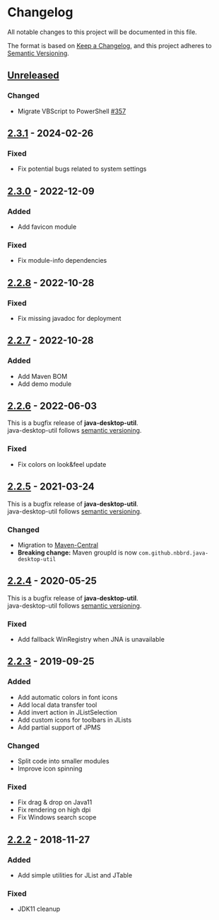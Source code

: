 # Changelog
All notable changes to this project will be documented in this file.

The format is based on [Keep a Changelog](https://keepachangelog.com/en/1.0.0/),
and this project adheres to [Semantic Versioning](https://semver.org/spec/v2.0.0.html).

## [Unreleased]

### Changed

- Migrate VBScript to PowerShell [#357](https://github.com/nbbrd/java-desktop-util/issues/357)

## [2.3.1] - 2024-02-26

### Fixed

- Fix potential bugs related to system settings

## [2.3.0] - 2022-12-09

### Added

- Add favicon module

### Fixed

- Fix module-info dependencies

## [2.2.8] - 2022-10-28

### Fixed

- Fix missing javadoc for deployment

## [2.2.7] - 2022-10-28

### Added

- Add Maven BOM
- Add demo module

## [2.2.6] - 2022-06-03

This is a bugfix release of **java-desktop-util**.   
java-desktop-util follows [semantic versioning](https://semver.org/).

### Fixed
- Fix colors on look&feel update

## [2.2.5] - 2021-03-24

This is a bugfix release of **java-desktop-util**.   
java-desktop-util follows [semantic versioning](https://semver.org/).

### Changed
- Migration to [Maven-Central](https://search.maven.org/search?q=g:com.github.nbbrd.java-desktop-util)
- **Breaking change:** Maven groupId is now `com.github.nbbrd.java-desktop-util`

## [2.2.4] - 2020-05-25

This is a bugfix release of **java-desktop-util**.   
java-desktop-util follows [semantic versioning](https://semver.org/).

### Fixed
- Add fallback WinRegistry when JNA is unavailable

## [2.2.3] - 2019-09-25

### Added
- Add automatic colors in font icons
- Add local data transfer tool
- Add invert action in JListSelection
- Add custom icons for toolbars in JLists
- Add partial support of JPMS

### Changed
- Split code into smaller modules
- Improve icon spinning

### Fixed
- Fix drag & drop on Java11
- Fix rendering on high dpi
- Fix Windows search scope

## [2.2.2] - 2018-11-27

### Added
- Add simple utilities for JList and JTable

### Fixed
- JDK11 cleanup

[Unreleased]: https://github.com/nbbrd/java-desktop-util/compare/v2.3.1...HEAD
[2.3.1]: https://github.com/nbbrd/java-desktop-util/compare/v2.3.0...v2.3.1
[2.3.0]: https://github.com/nbbrd/java-desktop-util/compare/v2.2.8...v2.3.0
[2.2.8]: https://github.com/nbbrd/java-desktop-util/compare/v2.2.7...v2.2.8
[2.2.7]: https://github.com/nbbrd/java-desktop-util/compare/v2.2.6...v2.2.7
[2.2.6]: https://github.com/nbbrd/java-desktop-util/compare/v2.2.5...v2.2.6
[2.2.5]: https://github.com/nbbrd/java-desktop-util/compare/v2.2.4...v2.2.5
[2.2.4]: https://github.com/nbbrd/java-desktop-util/compare/v2.2.3...v2.2.4
[2.2.3]: https://github.com/nbbrd/java-desktop-util/compare/v2.2.2...v2.2.3
[2.2.2]: https://github.com/nbbrd/java-desktop-util/releases/tag/v2.2.2
